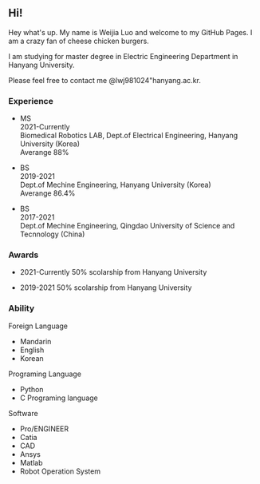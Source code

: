## Hi! 

Hey what's up. My name is Weijia Luo and welcome to my GitHub Pages. I am a crazy fan of cheese chicken burgers.

I am studying for master degree in Electric Engineering Department in Hanyang University.  

Please feel free to contact me @lwj981024"hanyang.ac.kr.

### Experience


* MS  
2021-Currently  
Biomedical Robotics LAB, Dept.of Electrical Engineering, Hanyang University  (Korea)  
Averange 88%


* BS  
2019-2021  
Dept.of Mechine Engineering, Hanyang University  (Korea)  
Averange 86.4%



* BS  
2017-2021  
Dept.of Mechine Engineering, Qingdao University of Science and Tecnnology (China)  


### Awards

* 2021-Currently 
50% scolarship from Hanyang University

* 2019-2021 
50% scolarship from Hanyang University


### Ability

Foreign Language
* Mandarin
* English
* Korean

Programing Language
* Python
* C Programing language

Software 
* Pro/ENGINEER
* Catia
* CAD
* Ansys
* Matlab
* Robot Operation System
